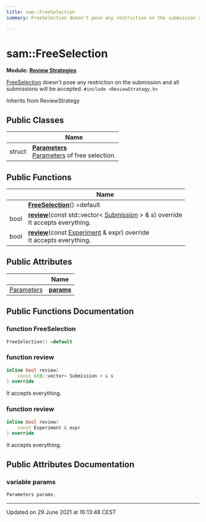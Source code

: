 ```yaml
---
title: sam::FreeSelection
summary: FreeSelection doesn't pose any restriction on the submission and all submissions will be accepted. 

---
```


# sam::FreeSelection

**Module:** **[Review Strategies](/doxygen/Modules/group___review_strategies/)**



[FreeSelection]() doesn't pose any restriction on the submission and all submissions will be accepted. 
`#include <ReviewStrategy.h>`

Inherits from ReviewStrategy

## Public Classes

|                | Name           |
| -------------- | -------------- |
| struct | **[Parameters](/doxygen/Classes/structsam_1_1_free_selection_1_1_parameters/)** <br>[Parameters]() of free selection.  |

## Public Functions

|                | Name           |
| -------------- | -------------- |
| | **[FreeSelection](/doxygen/Classes/classsam_1_1_free_selection/#function-freeselection)**() =default |
| bool | **[review](/doxygen/Classes/classsam_1_1_free_selection/#function-review)**(const std::vector< [Submission](/doxygen/Classes/classsam_1_1_submission/) > & s) override<br>It accepts everything.  |
| bool | **[review](/doxygen/Classes/classsam_1_1_free_selection/#function-review)**(const [Experiment](/doxygen/Classes/classsam_1_1_experiment/) & expr) override<br>It accepts everything.  |

## Public Attributes

|                | Name           |
| -------------- | -------------- |
| [Parameters](/doxygen/Classes/structsam_1_1_free_selection_1_1_parameters/) | **[params](/doxygen/Classes/classsam_1_1_free_selection/#variable-params)**  |

## Public Functions Documentation

### function FreeSelection

```cpp
FreeSelection() =default
```


### function review

```cpp
inline bool review(
    const std::vector< Submission > & s
) override
```

It accepts everything. 

### function review

```cpp
inline bool review(
    const Experiment & expr
) override
```

It accepts everything. 

## Public Attributes Documentation

### variable params

```cpp
Parameters params;
```


-------------------------------

Updated on 29 June 2021 at 16:13:48 CEST